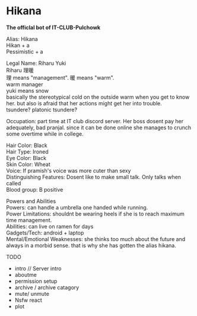 # Hikana  
**The officlal bot of IT-CLUB-Pulchowk**

Alias: Hikana  
Hikan + a  
Pessimistic + a  

Legal Name: Riharu Yuki  
Riharu 理暖  
理 means "management". 暖 means "warm".   
warm manager  
yuki means snow  
basically the stereotypical cold on the outside warm when you get to know her. but also is afraid that her actions might get her into trouble.  
tsundere? platonic tsundere?  

Occupation: part time at IT club discord server. Her boss dosent pay her adequately, bad pranjal. since it can be done online she manages to crunch some overtime while in college.  

Hair Color: Black  
Hair Type: Ironed  
Eye Color: Black  
Skin Color: Wheat    
Voice: If pramish's voice was more cuter than sexy  
Distinguishing Features: Dosent like to make small talk. Only talks when called  
Blood group: B positive  

Powers and Abilities  
Powers: can handle a umbrella one handed while running.  
Power Limitations: shouldnt be wearing heels if she is to reach maximum time management.  
Abilities: can live on ramen for days  
Gadgets/Tech: android + laptop  
Mental/Emotional Weaknesses: she thinks too much about the future and always in a morbid sense. that is why she has gotten the alias hikana.  

TODO
* intro // Server intro
* aboutme
* permission setup
* archive / archive catagory
* mute/ unmute
* Nsfw react 
* plot
